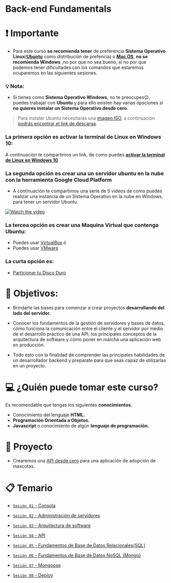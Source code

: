 # Back-end Fundamentals

# ❗ Importante

+ Para este curso **se recomienda tener** de preferencia **Sistema Operativo Linux**(**[Ubuntu](https://ubuntu.com)** como distribución de prefencia) o **[Mac OS](https://www.apple.com/mx/macos/what-is/)**, **no se recomienda Windows** ,no por que no sea bueno, si no por que podemos tener dificultades con los comandos que estaremos ocuparemos en las siguientes sesiones.


### 💡 Nota:

+ Si tienes como **Sistema Operativo Windows**, no te preocupes😉, puedes trabajar con **Ubuntu** y para ello existen hay varias opsciones si **no quieres instalar un Sistema Operativo desde cero**.

>Para instalar Ubuntu necesitarás una [imagen ISO](https://www.aboutespanol.com/que-es-una-imagen-iso-3507896), a  continuación [podrás encontrar el link de descarga](https://ubuntu.com/download/desktop).

  ### La primera opción es activar la terminal de Linux en Windows 10:
  A continuación te compartimos un link, de como puedes [**activar la terminal de Linux en Windows 10**](https://www.neoguias.com/activar-terminal-linux-windows-10/)
  
  ### La segunda opción es crear una un servidor ubuntu en la nube con la herramienta **Google Cloud Platform**
  + A continuación te compartimos una serie de 5 videos de como puedes realizar una instancia de un Sistema Operativo en la nube en Windows, para tener un servidor Ubuntu.
  
  [![Watch the video](https://namtech.com.au/wp-content/uploads/2019/10/8-1.png)](https://loom.com/share/folder/3a5b3c00881045f1812cb6363503a192)


  ### La tercea opción es crear una Maquina Virtual que contenga Ubuntu:
  + Puedes usar [VirtualBox](https://www.genbeta.com/paso-a-paso/como-crear-una-maquina-virtual-en-windows-para-ejecutar-linux) ó
  + Puedes usar [VMware](https://www.codigonaranja.com/instalar-linux-windows-10-usando-una-maquina-virtual)
  
  ### La curta opción es:
  + [Particionar tu Disco Duro](https://www.xataka.com/basics/particiones-de-disco-duro-que-son-y-como-hacerlas-en-windows)

# 🎯 Objetivos:

- Brindarte las bases para comenzar a crear proyectos **desarrollando del lado del servidor.**

- Conocer los fundamentos de la gestión de servidores y bases de datos, cómo funciona la comunicación entre el cliente y el servidor por medio de el desarrollo práctico de una API, los principales conceptos de la arquitectura de software y cómo poner en marcha una aplicación web en producción.

- Todo esto con la finalidad de comprender las principales habilidades de un desarrollador backend y preparate para que seas capaz de utilizarlas en un proyecto.

# 💻 ¿Quién puede tomar este curso?
Es recomendable que tengas los siguientes **conocimientos.**
- Conocimiento del lenguaje **HTML.**
- **Programación Orientada a Objetos.**
- **Javascript** o conocimiento de algún **lenguaje de programación.**

# 🚀 Proyecto

- Crearemos una [API desde cero](./Sesion-03/Ejemplo-02) para una aplicación de adopción de mascotas.

# 📋 Temario

- [`Sesión 01` - Consola](Sesion-01/)

- [`Sesión 02` - Administración de servidores](Sesion-02)

- [`Sesión 03` - Arquitectura de software](Sesion-03)

- [`Sesión 04` - API](Sesion-04)

- [`Sesión 05` - Fundamentos de Base de Datos Relacionales(SQL)](Sesion-05)

- [`Sesión 06` - Fundamentos de Base de Datos NoSQL (Mongo)](Sesion-06)

- [`Sesión 07` - Mongoose](Sesion-07)

- [`Sesión 08` - Deploy](Sesion-08)
